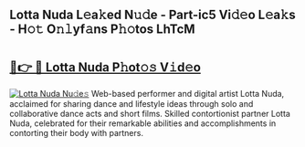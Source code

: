## Lotta Nuda L𝚎a𝚔ed N𝚞𝚍e - Part-ic5 Vi𝚍𝚎o L𝚎a𝚔s - H𝚘𝚝 O𝚗𝚕yf𝚊ns P𝚑𝚘tos LhTcM

# <h2><a href="http://kf3i8w.oniu.top/?m=Lotta+Nuda">🔗👉 🔴 Lotta Nuda P𝚑ot𝚘𝚜 V𝚒d𝚎o</a></h2>

[![Lotta Nuda Nu𝚍e𝚜](https://i.imgur.com/0qMVB7G.gif)](http://kf3i8w.oniu.top/?m=Lotta+Nuda)
Web-based performer and digital artist Lotta Nuda, acclaimed for sharing dance and lifestyle ideas through solo and collaborative dance acts and short films. Skilled contortionist partner Lotta Nuda, celebrated for their remarkable abilities and accomplishments in contorting their body with partners.  
